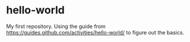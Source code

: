# hello-world
My first repository.
Using the guide from https://guides.github.com/activities/hello-world/ to figure out the basics.
